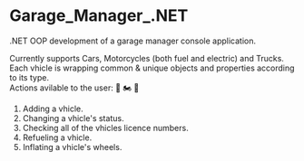 # Garage_Manager_.NET 
.NET OOP development of a garage manager console application.  

Currently supports Cars, Motorcycles (both fuel and electric) and Trucks.  
Each vhicle is wrapping common & unique objects and properties according to its type.  
Actions avilable to the user:  🚗 🏍️ 🚚
1. Adding a vhicle.
2. Changing a vhicle's status.
3. Checking all of the vhicles licence numbers.
4. Refueling a vhicle.
5. Inflating a vhicle's wheels.
